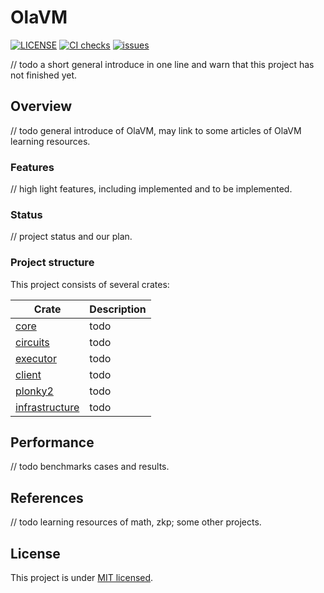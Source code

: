 # OlaVM

[![LICENSE](https://img.shields.io/badge/license-MIT-blue.svg)](https://github.com/Sin7Y/olavm/blob/main/LICENSE)
[![CI checks](https://github.com/Sin7Y/olavm/actions/workflows/rust.yml/badge.svg)](https://github.com/Sin7Y/olavm/actions/workflows/unit_test.yml)
[![issues](https://img.shields.io/github/issues/Sin7Y/olavm)](https://github.com/Sin7Y/olavm/issues?q=is%3Aopen)

// todo a short general introduce in one line and warn that this project has not finished yet.

## Overview

// todo general introduce of OlaVM, may link to some articles of OlaVM learning resources.

### Features

// high light features, including implemented and to be implemented.

### Status

// project status and our plan.

### Project structure

This project consists of several crates:

| Crate                      | Description |
|----------------------------|-------------|
| [core](core)               | todo        |
| [circuits](circuits)       | todo        |
| [executor](executor)       | todo        |
| [client](client)           | todo        |
| [plonky2](plonky2)         | todo        |
| [infrastructure](circuits) | todo        |

## Performance

// todo benchmarks cases and results.

## References

// todo learning resources of math, zkp; some other projects.

## License

This project is under [MIT licensed](./LICENSE).